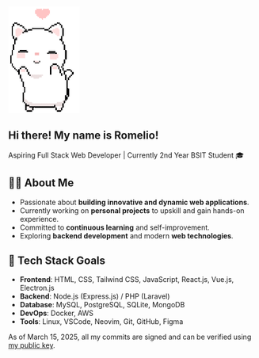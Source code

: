 ![cat dancing](./cat.gif)

## Hi there! My name is Romelio!

Aspiring Full Stack Web Developer | Currently 2nd Year BSIT Student 🎓

## 🧑‍💻 About Me
-  Passionate about **building innovative and dynamic web applications**.  
-  Currently working on **personal projects** to upskill and gain hands-on experience.  
-  Committed to **continuous learning** and self-improvement.  
-  Exploring **backend development** and modern **web technologies**.  

## 🎯 Tech Stack Goals
- **Frontend**: HTML, CSS, Tailwind CSS, JavaScript, React.js, Vue.js, Electron.js  
- **Backend**: Node.js (Express.js) /  PHP (Laravel)  
- **Database**: MySQL, PostgreSQL, SQLite, MongoDB
- **DevOps**: Docker, AWS
- **Tools**: Linux, VSCode, Neovim, Git, GitHub, Figma     

As of March 15, 2025, all my commits are signed and can be verified using [my public key](public_key.asc?raw=true).
